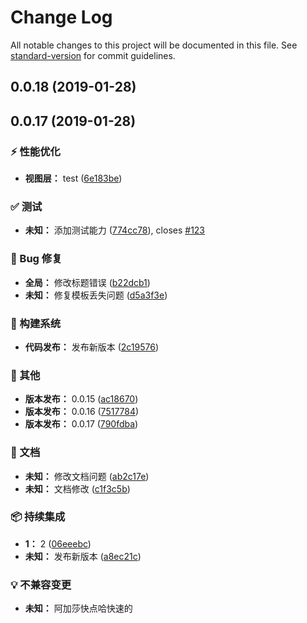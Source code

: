 # Change Log

All notable changes to this project will be documented in this file. See [standard-version](https://github.com/conventional-changelog/standard-version) for commit guidelines.

<a name="0.0.18"></a>
## 0.0.18 (2019-01-28)



## 0.0.17 (2019-01-28)

### ⚡️ 性能优化

* **视图层：** test ([6e183be](https://github.com/qinmudi/wii-changelog/commit/6e183be))


### ✅ 测试

* **未知：** 添加测试能力 ([774cc78](https://github.com/qinmudi/wii-changelog/commit/774cc78)), closes [#123](https://github.com/qinmudi/wii-changelog/issues/123)


### 🐛 Bug 修复

* **全局：** 修改标题错误 ([b22dcb1](https://github.com/qinmudi/wii-changelog/commit/b22dcb1))
* **未知：** 修复模板丢失问题 ([d5a3f3e](https://github.com/qinmudi/wii-changelog/commit/d5a3f3e))


### 👷 构建系统

* **代码发布：** 发布新版本 ([2c19576](https://github.com/qinmudi/wii-changelog/commit/2c19576))


### 📃 其他

* **版本发布：** 0.0.15 ([ac18670](https://github.com/qinmudi/wii-changelog/commit/ac18670))
* **版本发布：** 0.0.16 ([7517784](https://github.com/qinmudi/wii-changelog/commit/7517784))
* **版本发布：** 0.0.17 ([790fdba](https://github.com/qinmudi/wii-changelog/commit/790fdba))


### 📝 文档

* **未知：** 修改文档问题 ([ab2c17e](https://github.com/qinmudi/wii-changelog/commit/ab2c17e))
* **未知：** 文档修改 ([c1f3c5b](https://github.com/qinmudi/wii-changelog/commit/c1f3c5b))


### 📦 持续集成

* **1：** 2 ([06eeebc](https://github.com/qinmudi/wii-changelog/commit/06eeebc))
* **未知：** 发布新版本 ([a8ec21c](https://github.com/qinmudi/wii-changelog/commit/a8ec21c))


### 💡 不兼容变更

* **未知：** 阿加莎快点哈快速的
